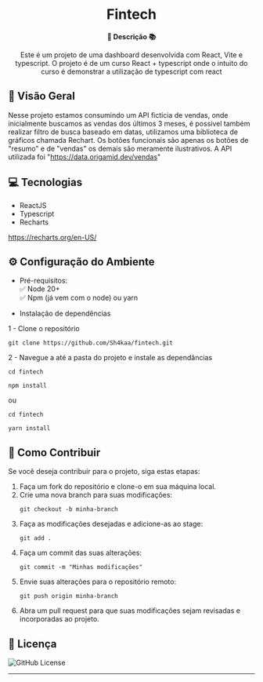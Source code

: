<h1 align="center">Fintech</h1>



<div align="center">
  <strong>🚀 Descrição 📚</strong>
</div>

<div align="center">
  <p>Este é um projeto de uma dashboard desenvolvida com React, Vite e typescript. O projeto é de um curso React + typescript onde o intuito do curso é demonstrar a utilização de typescript com react</p>
  </p>
</div>

## 🔭 Visão Geral

Nesse projeto estamos consumindo um API fictícia de vendas, onde inicialmente buscamos as vendas dos últimos 3 meses, é possivel também realizar filtro de busca baseado em datas, utilizamos uma biblioteca de gráficos chamada Rechart. Os botões funcionais são apenas os botões de "resumo" e de "vendas" os demais são meramente ilustrativos. A API utilizada foi "https://data.origamid.dev/vendas"

## 💻 Tecnologias

- ReactJS
- Typescript
- Recharts

https://recharts.org/en-US/

## ⚙️ Configuração do Ambiente
- Pré-requisitos: <br>
✅ Node 20+ </br>
✅ Npm (já vem com o node) ou yarn

- Instalação de dependências </br>

1 - Clone o repositório
```
git clone https://github.com/Sh4kaa/fintech.git
```

2 - Navegue a até a pasta do projeto e instale as dependâncias
```
cd fintech
```
```
npm install
```
ou
```
cd fintech
```
```
yarn install
```
## 🤝 Como Contribuir

Se você deseja contribuir para o projeto, siga estas etapas:

1. Faça um fork do repositório e clone-o em sua máquina local.
2. Crie uma nova branch para suas modificações:
   ```
   git checkout -b minha-branch
   ```
3. Faça as modificações desejadas e adicione-as ao stage:
   ```
   git add .
   ```
4. Faça um commit das suas alterações:
   ```
   git commit -m "Minhas modificações"
   ```
5. Envie suas alterações para o repositório remoto:
   ```
   git push origin minha-branch
   ```
6. Abra um pull request para que suas modificações sejam revisadas e incorporadas ao projeto.

## 📄 Licença

![GitHub License](https://img.shields.io/github/license/Sh4kaa/fintech)



---



